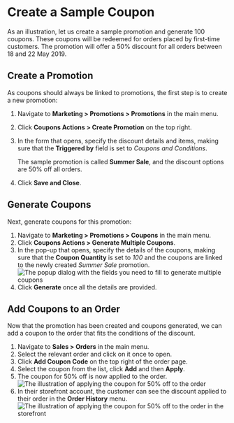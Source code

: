 <a id="user-guide-marketing-promotions-coupons-sample"></a>

# Create a Sample Coupon

<!-- begin -->

As an illustration, let us create a sample promotion and generate 100 coupons. These coupons will be redeemed for orders placed by first-time customers. The promotion will offer a 50% discount for all orders between 18 and 22 May 2019.

## Create a Promotion

As coupons should always be linked to promotions, the first step is to create a new promotion:

1. Navigate to **Marketing > Promotions > Promotions** in the main menu.
2. Click **Coupons Actions > Create Promotion** on the top right.
3. In the form that opens, specify the discount details and items, making sure that the **Triggered by** field is set to *Coupons and Conditions*.

   The sample promotion is called **Summer Sale**, and the discount options are 50% off all orders.
4. Click **Save and Close**.

## Generate Coupons

Next, generate coupons for this promotion:

1. Navigate to **Marketing > Promotions > Coupons** in the main menu.
2. Click **Coupons Actions > Generate Multiple Coupons**.
3. In the pop-up that opens, specify the details of the coupons, making sure that the **Coupon Quantity** is set to *100* and the coupons are linked to the newly created *Summer Sale* promotion.
   ![The popup dialog with the fields you need to fill to generate multiple coupons](user/img/marketing/coupons/SampleCoupons4.png)
4. Click **Generate** once all the details are provided.

## Add Coupons to an Order

Now that the promotion has been created and coupons generated, we can add a coupon to the order that fits the conditions of the discount.

1. Navigate to **Sales > Orders** in the main menu.
2. Select the relevant order and click on it once to open.
3. Click **Add Coupon Code** on the top right of the order page.
4. Select the coupon from the list, click **Add** and then  **Apply**.
5. The coupon for 50% off is now applied to the order.
   ![The illustration of applying the coupon for 50% off to the order](user/img/marketing/coupons/SampleCoupons8.png)
6. In their storefront account, the customer can see the discount applied to their order in the **Order History** menu.
   ![The illustration of applying the coupon for 50% off to the order in the storefront](user/img/marketing/coupons/SampleCoupons9.png)

<!-- finish -->
<!-- fa-bars = fa-navicon -->
<!-- Ic Tiles is used as Set As Default in saved views, and as tiles in display layout options -->
<!-- IcPencil refers to Rename in Commerce and Inline Editing in CRM -->
<!-- Check mark in the square. -->
<!-- SortDesc is also used as drop-down arrow -->
